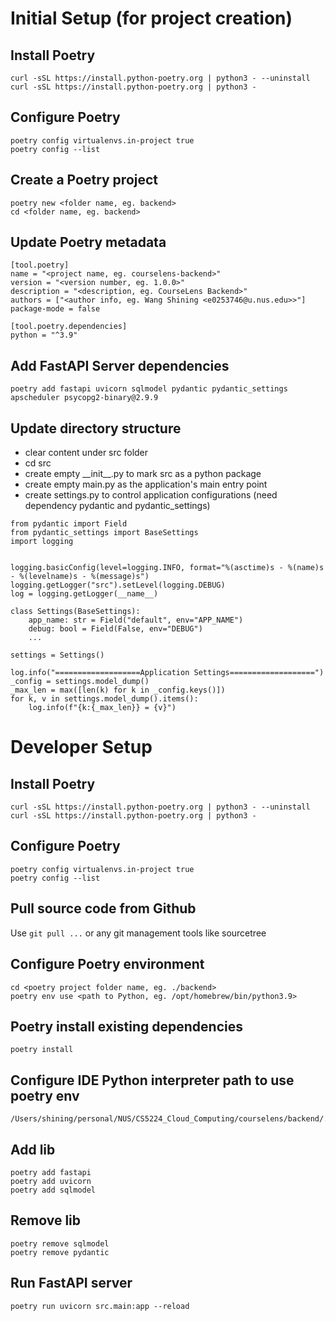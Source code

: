 # Initial Setup (for project creation)
## Install Poetry
```
curl -sSL https://install.python-poetry.org | python3 - --uninstall
curl -sSL https://install.python-poetry.org | python3 -
```
## Configure Poetry
```
poetry config virtualenvs.in-project true
poetry config --list
```
## Create a Poetry project
```
poetry new <folder name, eg. backend>
cd <folder name, eg. backend>
```
## Update Poetry metadata
```
[tool.poetry]
name = "<project name, eg. courselens-backend>"
version = "<version number, eg. 1.0.0>"
description = "<description, eg. CourseLens Backend>"
authors = ["<author info, eg. Wang Shining <e0253746@u.nus.edu>>"]
package-mode = false

[tool.poetry.dependencies]
python = "^3.9"
```
## Add FastAPI Server dependencies
```
poetry add fastapi uvicorn sqlmodel pydantic pydantic_settings apscheduler psycopg2-binary@2.9.9
```
## Update directory structure
- clear content under src folder
- cd src
- create empty \_\_init\_\_.py to mark src as a python package
- create empty main.py as the application's main entry point
- create settings.py to control application configurations (need dependency pydantic and pydantic_settings)
```
from pydantic import Field
from pydantic_settings import BaseSettings
import logging


logging.basicConfig(level=logging.INFO, format="%(asctime)s - %(name)s - %(levelname)s - %(message)s")
logging.getLogger("src").setLevel(logging.DEBUG)
log = logging.getLogger(__name__)

class Settings(BaseSettings):
	app_name: str = Field("default", env="APP_NAME")
	debug: bool = Field(False, env="DEBUG")
	...

settings = Settings()

log.info("===================Application Settings===================")
_config = settings.model_dump()
_max_len = max([len(k) for k in _config.keys()])
for k, v in settings.model_dump().items():
	log.info(f"{k:{_max_len}} = {v}")
```

# Developer Setup
## Install Poetry
```
curl -sSL https://install.python-poetry.org | python3 - --uninstall
curl -sSL https://install.python-poetry.org | python3 -
```
## Configure Poetry
```
poetry config virtualenvs.in-project true
poetry config --list
```
## Pull source code from Github
Use `git pull ...` or any git management tools like sourcetree
## Configure Poetry environment
```
cd <poetry project folder name, eg. ./backend>
poetry env use <path to Python, eg. /opt/homebrew/bin/python3.9>
```
## Poetry install existing dependencies
```
poetry install
```
## Configure IDE Python interpreter path to use poetry env
```
/Users/shining/personal/NUS/CS5224_Cloud_Computing/courselens/backend/.venv/bin/python3.9
```
## Add lib
```
poetry add fastapi
poetry add uvicorn
poetry add sqlmodel
```
## Remove lib
```
poetry remove sqlmodel
poetry remove pydantic
```
## Run FastAPI server
```
poetry run uvicorn src.main:app --reload
```
